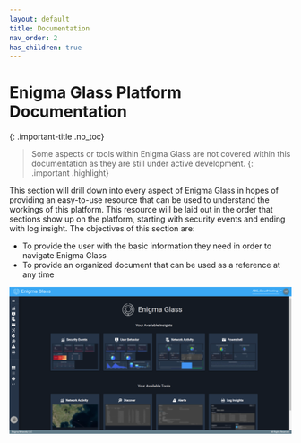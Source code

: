 ```yaml
---
layout: default
title: Documentation
nav_order: 2
has_children: true
---
```


# Enigma Glass Platform Documentation
{: .important-title .no_toc}

> Some aspects or tools within Enigma Glass are not covered within this documentation as they are still under active development.
{: .important .highlight}

This section will drill down into every aspect of Enigma Glass in hopes of providing an easy-to-use resource that can be used to understand the workings of this platform. This resource will be laid out in the order that sections show up on the platform, starting with security events and ending with log insight. The objectives of this section are:

- To provide the user with the basic information they need in order to navigate Enigma Glass
- To provide an organized document that can be used as a reference at any time

![Landing page](./assets/landing-page.png)